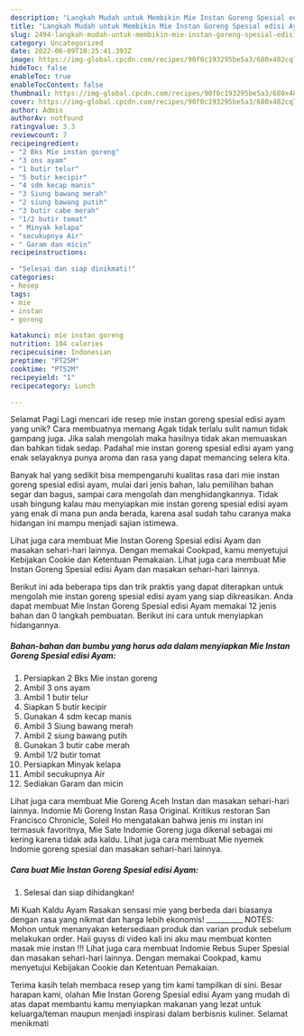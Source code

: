 ```yaml
---
description: "Langkah Mudah untuk Membikin Mie Instan Goreng Spesial edisi Ayam yang Enak, Mengugah Selera"
title: "Langkah Mudah untuk Membikin Mie Instan Goreng Spesial edisi Ayam yang Enak, Mengugah Selera"
slug: 2494-langkah-mudah-untuk-membikin-mie-instan-goreng-spesial-edisi-ayam-yang-enak-mengugah-selera
category: Uncategorized
date: 2022-06-09T10:25:41.393Z
image: https://img-global.cpcdn.com/recipes/90f0c193295be5a3/680x482cq70/mie-instan-goreng-spesial-edisi-ayam-foto-resep-utama.jpg
hideToc: false
enableToc: true
enableTocContent: false
thumbnail: https://img-global.cpcdn.com/recipes/90f0c193295be5a3/680x482cq70/mie-instan-goreng-spesial-edisi-ayam-foto-resep-utama.jpg
cover: https://img-global.cpcdn.com/recipes/90f0c193295be5a3/680x482cq70/mie-instan-goreng-spesial-edisi-ayam-foto-resep-utama.jpg
author: Admin
authorAv: notfound
ratingvalue: 3.3
reviewcount: 7
recipeingredient:
- "2 Bks Mie instan goreng"
- "3 ons ayam"
- "1 butir telur"
- "5 butir kecipir"
- "4 sdm kecap manis"
- "3 Siung bawang merah"
- "2 siung bawang putih"
- "3 butir cabe merah"
- "1/2 butir tomat"
- " Minyak kelapa"
- "secukupnya Air"
- " Garam dan micin"
recipeinstructions:

- "Selesai dan siap dinikmati!"
categories:
- Resep
tags:
- mie
- instan
- goreng

katakunci: mie instan goreng 
nutrition: 104 calories
recipecuisine: Indonesian
preptime: "PT25M"
cooktime: "PT52M"
recipeyield: "1"
recipecategory: Lunch

---
```



Selamat Pagi Lagi mencari ide resep mie instan goreng spesial edisi ayam yang unik? Cara membuatnya memang Agak tidak terlalu sulit namun tidak gampang juga. Jika salah mengolah maka hasilnya tidak akan memuaskan dan bahkan tidak sedap. Padahal mie instan goreng spesial edisi ayam yang enak selayaknya punya aroma dan rasa yang dapat memancing selera kita.


Banyak hal yang sedikit bisa mempengaruhi kualitas rasa dari mie instan goreng spesial edisi ayam, mulai dari jenis bahan, lalu pemilihan bahan segar dan bagus, sampai cara mengolah dan menghidangkannya. Tidak usah bingung kalau mau menyiapkan mie instan goreng spesial edisi ayam yang enak di mana pun anda berada, karena asal sudah tahu caranya maka hidangan ini mampu menjadi sajian istimewa.

Lihat juga cara membuat Mie Instan Goreng Spesial edisi Ayam dan masakan sehari-hari lainnya. Dengan memakai Cookpad, kamu menyetujui Kebijakan Cookie dan Ketentuan Pemakaian. Lihat juga cara membuat Mie Instan Goreng Spesial edisi Ayam dan masakan sehari-hari lainnya.


Berikut ini ada beberapa tips dan trik praktis yang dapat diterapkan untuk mengolah mie instan goreng spesial edisi ayam yang siap dikreasikan. Anda dapat membuat Mie Instan Goreng Spesial edisi Ayam memakai 12 jenis bahan dan 0 langkah pembuatan. Berikut ini cara untuk menyiapkan hidangannya.

<!--inarticleads1-->

##### Bahan-bahan dan bumbu yang harus ada dalam menyiapkan Mie Instan Goreng Spesial edisi Ayam:

1. Persiapkan 2 Bks Mie instan goreng
1. Ambil 3 ons ayam
1. Ambil 1 butir telur
1. Siapkan 5 butir kecipir
1. Gunakan 4 sdm kecap manis
1. Ambil 3 Siung bawang merah
1. Ambil 2 siung bawang putih
1. Gunakan 3 butir cabe merah
1. Ambil 1/2 butir tomat
1. Persiapkan  Minyak kelapa
1. Ambil secukupnya Air
1. Sediakan  Garam dan micin


Lihat juga cara membuat Mie Goreng Aceh Instan dan masakan sehari-hari lainnya. Indomie Mi Goreng Instan Rasa Original. Kritikus restoran San Francisco Chronicle, Soleil Ho mengatakan bahwa jenis mi instan ini termasuk favoritnya, Mie Sate Indomie Goreng juga dikenal sebagai mi kering karena tidak ada kaldu. Lihat juga cara membuat Mie nyemek Indomie goreng spesial dan masakan sehari-hari lainnya. 

<!--inarticleads2-->

##### Cara buat Mie Instan Goreng Spesial edisi Ayam:


1. Selesai dan siap dihidangkan!

Mi Kuah Kaldu Ayam Rasakan sensasi mie yang berbeda dari biasanya dengan rasa yang nikmat dan harga lebih ekonomis! __________ NOTES: Mohon untuk menanyakan ketersediaan produk dan varian produk sebelum melakukan order. Haii guyss di video kali ini aku mau membuat konten masak mie instan !!! Lihat juga cara membuat Indomie Rebus Super Spesial dan masakan sehari-hari lainnya. Dengan memakai Cookpad, kamu menyetujui Kebijakan Cookie dan Ketentuan Pemakaian. 

Terima kasih telah membaca resep yang tim kami tampilkan di sini. Besar harapan kami, olahan Mie Instan Goreng Spesial edisi Ayam yang mudah di atas dapat membantu kamu menyiapkan makanan yang lezat untuk keluarga/teman maupun menjadi inspirasi dalam berbisnis kuliner. Selamat menikmati
